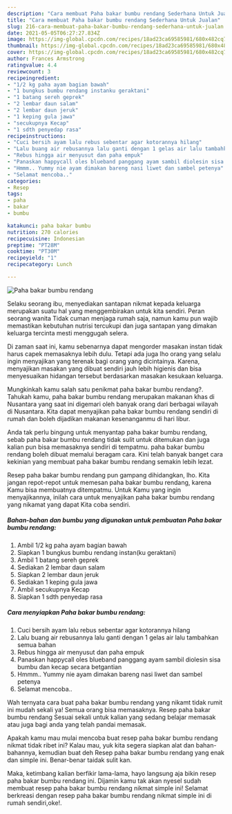 ```yaml
---
description: "Cara membuat Paha bakar bumbu rendang Sederhana Untuk Jualan"
title: "Cara membuat Paha bakar bumbu rendang Sederhana Untuk Jualan"
slug: 216-cara-membuat-paha-bakar-bumbu-rendang-sederhana-untuk-jualan
date: 2021-05-05T06:27:27.834Z
image: https://img-global.cpcdn.com/recipes/18ad23ca69585981/680x482cq70/paha-bakar-bumbu-rendang-foto-resep-utama.jpg
thumbnail: https://img-global.cpcdn.com/recipes/18ad23ca69585981/680x482cq70/paha-bakar-bumbu-rendang-foto-resep-utama.jpg
cover: https://img-global.cpcdn.com/recipes/18ad23ca69585981/680x482cq70/paha-bakar-bumbu-rendang-foto-resep-utama.jpg
author: Frances Armstrong
ratingvalue: 4.4
reviewcount: 3
recipeingredient:
- "1/2 kg paha ayam bagian bawah"
- "1 bungkus bumbu rendang instanku geraktani"
- "1 batang sereh geprek"
- "2 lembar daun salam"
- "2 lembar daun jeruk"
- "1 keping gula jawa"
- "secukupnya Kecap"
- "1 sdth penyedap rasa"
recipeinstructions:
- "Cuci bersih ayam lalu rebus sebentar agar kotorannya hilang"
- "Lalu buang air rebusannya lalu ganti dengan 1 gelas air lalu tambahkan semua bahan"
- "Rebus hingga air menyusut dan paha empuk"
- "Panaskan happycall oles blueband panggang ayam sambil diolesin sisa bumbu dan kecap secara betgantian"
- "Hmmm.. Yummy nie ayam dimakan bareng nasi liwet dan sambel petenya"
- "Selamat mencoba.."
categories:
- Resep
tags:
- paha
- bakar
- bumbu

katakunci: paha bakar bumbu 
nutrition: 270 calories
recipecuisine: Indonesian
preptime: "PT28M"
cooktime: "PT30M"
recipeyield: "1"
recipecategory: Lunch

---
```



![Paha bakar bumbu rendang](https://img-global.cpcdn.com/recipes/18ad23ca69585981/680x482cq70/paha-bakar-bumbu-rendang-foto-resep-utama.jpg)

Selaku seorang ibu, menyediakan santapan nikmat kepada keluarga merupakan suatu hal yang menggembirakan untuk kita sendiri. Peran seorang  wanita Tidak cuman menjaga rumah saja, namun kamu pun wajib memastikan kebutuhan nutrisi tercukupi dan juga santapan yang dimakan keluarga tercinta mesti menggugah selera.

Di zaman  saat ini, kamu sebenarnya dapat mengorder masakan instan tidak harus capek memasaknya lebih dulu. Tetapi ada juga lho orang yang selalu ingin menyajikan yang terenak bagi orang yang dicintainya. Karena, menyajikan masakan yang dibuat sendiri jauh lebih higienis dan bisa menyesuaikan hidangan tersebut berdasarkan masakan kesukaan keluarga. 



Mungkinkah kamu salah satu penikmat paha bakar bumbu rendang?. Tahukah kamu, paha bakar bumbu rendang merupakan makanan khas di Nusantara yang saat ini digemari oleh banyak orang dari berbagai wilayah di Nusantara. Kita dapat menyajikan paha bakar bumbu rendang sendiri di rumah dan boleh dijadikan makanan kesenanganmu di hari libur.

Anda tak perlu bingung untuk menyantap paha bakar bumbu rendang, sebab paha bakar bumbu rendang tidak sulit untuk ditemukan dan juga kalian pun bisa memasaknya sendiri di tempatmu. paha bakar bumbu rendang boleh dibuat memalui beragam cara. Kini telah banyak banget cara kekinian yang membuat paha bakar bumbu rendang semakin lebih lezat.

Resep paha bakar bumbu rendang pun gampang dihidangkan, lho. Kita jangan repot-repot untuk memesan paha bakar bumbu rendang, karena Kamu bisa membuatnya ditempatmu. Untuk Kamu yang ingin menyajikannya, inilah cara untuk menyajikan paha bakar bumbu rendang yang nikamat yang dapat Kita coba sendiri.

<!--inarticleads1-->

##### Bahan-bahan dan bumbu yang digunakan untuk pembuatan Paha bakar bumbu rendang:

1. Ambil 1/2 kg paha ayam bagian bawah
1. Siapkan 1 bungkus bumbu rendang instan(ku geraktani)
1. Ambil 1 batang sereh geprek
1. Sediakan 2 lembar daun salam
1. Siapkan 2 lembar daun jeruk
1. Sediakan 1 keping gula jawa
1. Ambil secukupnya Kecap
1. Siapkan 1 sdth penyedap rasa




<!--inarticleads2-->

##### Cara menyiapkan Paha bakar bumbu rendang:

1. Cuci bersih ayam lalu rebus sebentar agar kotorannya hilang
1. Lalu buang air rebusannya lalu ganti dengan 1 gelas air lalu tambahkan semua bahan
1. Rebus hingga air menyusut dan paha empuk
1. Panaskan happycall oles blueband panggang ayam sambil diolesin sisa bumbu dan kecap secara betgantian
1. Hmmm.. Yummy nie ayam dimakan bareng nasi liwet dan sambel petenya
1. Selamat mencoba..




Wah ternyata cara buat paha bakar bumbu rendang yang nikamt tidak rumit ini mudah sekali ya! Semua orang bisa memasaknya. Resep paha bakar bumbu rendang Sesuai sekali untuk kalian yang sedang belajar memasak atau juga bagi anda yang telah pandai memasak.

Apakah kamu mau mulai mencoba buat resep paha bakar bumbu rendang nikmat tidak ribet ini? Kalau mau, yuk kita segera siapkan alat dan bahan-bahannya, kemudian buat deh Resep paha bakar bumbu rendang yang enak dan simple ini. Benar-benar taidak sulit kan. 

Maka, ketimbang kalian berfikir lama-lama, hayo langsung aja bikin resep paha bakar bumbu rendang ini. Dijamin kamu tak akan nyesel sudah membuat resep paha bakar bumbu rendang nikmat simple ini! Selamat berkreasi dengan resep paha bakar bumbu rendang nikmat simple ini di rumah sendiri,oke!.

